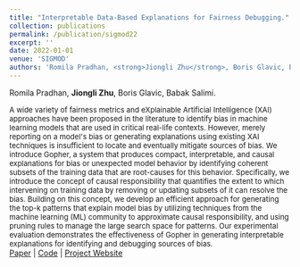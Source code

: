 ```yaml
---
title: "Interpretable Data-Based Explanations for Fairness Debugging."
collection: publications
permalink: /publication/sigmod22
excerpt: ''
date: 2022-01-01
venue: 'SIGMOD'
authors: 'Romila Pradhan, <strong>Jiongli Zhu</strong>, Boris Glavic, Babak Salimi'
---
```

Romila Pradhan, **Jiongli Zhu**, Boris Glavic, Babak Salimi.<br>

<font size=2>A wide variety of fairness metrics and eXplainable Artificial Intelligence (XAI) approaches have been proposed in the literature to identify bias in machine learning models that are used in critical real-life contexts. However, merely reporting on a model's bias or generating explanations using existing XAI techniques is insufficient to locate and eventually mitigate sources of bias. We introduce Gopher, a system that produces compact, interpretable, and causal explanations for bias or unexpected model behavior by identifying coherent subsets of the training data that are root-causes for this behavior. Specifically, we introduce the concept of causal responsibility that quantifies the extent to which intervening on training data by removing or updating subsets of it can resolve the bias. Building on this concept, we develop an efficient approach for generating the top-k patterns that explain model bias by utilizing techniques from the machine learning (ML) community to approximate causal responsibility, and using pruning rules to manage the large search space for patterns. Our experimental evaluation demonstrates the effectiveness of Gopher in generating interpretable explanations for identifying and debugging sources of bias.</font>
<br>
[Paper](https://dl.acm.org/doi/10.1145/3514221.3517886) | [Code](https://github.com/romilapradhan/gopher) | [Project Website](https://gopher-sys.github.io/)